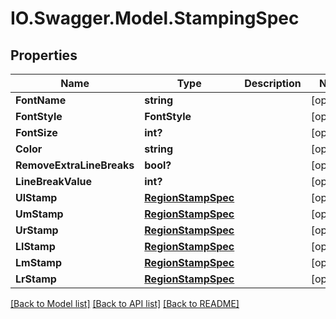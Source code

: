 # IO.Swagger.Model.StampingSpec
## Properties

Name | Type | Description | Notes
------------ | ------------- | ------------- | -------------
**FontName** | **string** |  | [optional] 
**FontStyle** | **FontStyle** |  | [optional] 
**FontSize** | **int?** |  | [optional] 
**Color** | **string** |  | [optional] 
**RemoveExtraLineBreaks** | **bool?** |  | [optional] 
**LineBreakValue** | **int?** |  | [optional] 
**UlStamp** | [**RegionStampSpec**](RegionStampSpec.md) |  | [optional] 
**UmStamp** | [**RegionStampSpec**](RegionStampSpec.md) |  | [optional] 
**UrStamp** | [**RegionStampSpec**](RegionStampSpec.md) |  | [optional] 
**LlStamp** | [**RegionStampSpec**](RegionStampSpec.md) |  | [optional] 
**LmStamp** | [**RegionStampSpec**](RegionStampSpec.md) |  | [optional] 
**LrStamp** | [**RegionStampSpec**](RegionStampSpec.md) |  | [optional] 

[[Back to Model list]](../README.md#documentation-for-models) [[Back to API list]](../README.md#documentation-for-api-endpoints) [[Back to README]](../README.md)

